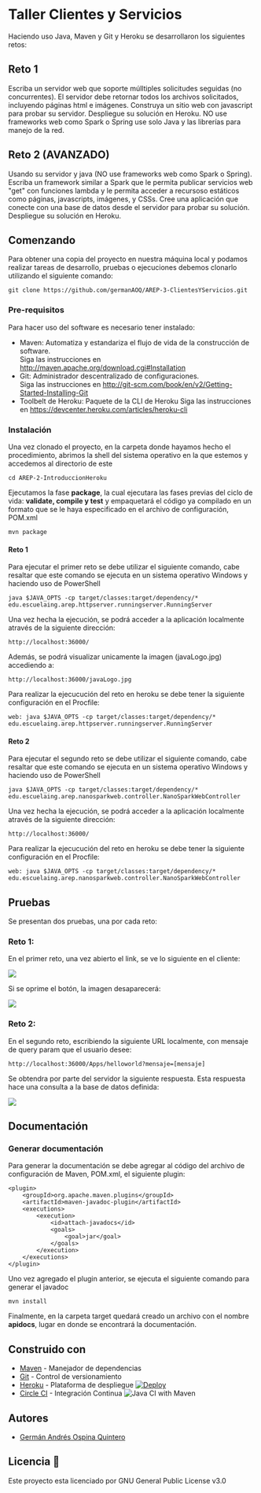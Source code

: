 # Taller Clientes y Servicios                 
Haciendo uso Java, Maven y Git y Heroku se desarrollaron los siguientes retos:
## Reto 1
Escriba un servidor web que soporte múlltiples solicitudes seguidas (no concurrentes). El servidor debe retornar todos los archivos solicitados, incluyendo páginas html e imágenes. Construya un sitio web con javascript para probar su servidor. Despliegue su solución en Heroku. NO use frameworks web como Spark o Spring use solo Java y las librerías para manejo de la red.
## Reto 2 (AVANZADO)
Usando su  servidor y java (NO use frameworks web como Spark o Spring). Escriba un framework similar a Spark que le permita publicar servicios web "get" con funciones lambda y le permita acceder a recursoso estáticos como páginas, javascripts, imágenes, y CSSs. Cree una aplicación que conecte con una base de datos desde el servidor para probar su solución. Despliegue su solución en Heroku.
## Comenzando
Para obtener una copia del proyecto en nuestra máquina local y podamos realizar tareas de desarrollo, pruebas o ejecuciones debemos clonarlo utilizando el siguiente comando:
```
git clone https://github.com/germanAOQ/AREP-3-ClientesYServicios.git
```
### Pre-requisitos
Para hacer uso del software es necesario tener instalado:
* Maven: Automatiza y estandariza el flujo de vida de la construcción de software.                 
    Siga las instrucciones en http://maven.apache.org/download.cgi#Installation
* Git: Administrador descentralizado de configuraciones.                     
    Siga las instrucciones en http://git-scm.com/book/en/v2/Getting-Started-Installing-Git
* Toolbelt de Heroku: Paquete de la CLI de Heroku
    Siga las instrucciones en https://devcenter.heroku.com/articles/heroku-cli
### Instalación
Una vez clonado el proyecto, en la carpeta donde hayamos hecho el procedimiento, abrimos la shell del sistema operativo en la que estemos y accedemos al directorio de este
```
cd AREP-2-IntroduccionHeroku
```
Ejecutamos la fase **package**, la cual ejecutara las fases previas del ciclo de vida: **validate, compile y test** y empaquetará el código ya compilado en un formato que se le haya especificado en el archivo de configuración, POM.xml
```
mvn package
```
#### Reto 1
Para ejecutar el primer reto se debe utilizar el siguiente comando, cabe resaltar que este comando se ejecuta en un sistema operativo Windows y haciendo uso de PowerShell
```
java $JAVA_OPTS -cp target/classes:target/dependency/* edu.escuelaing.arep.httpserver.runningserver.RunningServer
```
Una vez hecha la ejecución, se podrá acceder a la aplicación localmente através de la siguiente dirección:
```
http://localhost:36000/
```
Además, se podrá visualizar unicamente la imagen (javaLogo.jpg) accediendo a:
```
http://localhost:36000/javaLogo.jpg
```
Para realizar la ejecucución del reto en heroku se debe tener la siguiente configuración en el Procfile:
```
web: java $JAVA_OPTS -cp target/classes:target/dependency/* edu.escuelaing.arep.httpserver.runningserver.RunningServer
```
#### Reto 2
Para ejecutar el segundo reto se debe utilizar el siguiente comando, cabe resaltar que este comando se ejecuta en un sistema operativo Windows y haciendo uso de PowerShell
```
java $JAVA_OPTS -cp target/classes:target/dependency/* edu.escuelaing.arep.nanosparkweb.controller.NanoSparkWebController
```
Una vez hecha la ejecución, se podrá acceder a la aplicación localmente através de la siguiente dirección:
```
http://localhost:36000/
```
Para realizar la ejecucución del reto en heroku se debe tener la siguiente configuración en el Procfile:
```
web: java $JAVA_OPTS -cp target/classes:target/dependency/* edu.escuelaing.arep.nanosparkweb.controller.NanoSparkWebController
```
## Pruebas
Se presentan dos pruebas, una por cada reto:

### Reto 1:
En el primer reto, una vez abierto el link, se ve lo siguiente en el cliente:

![](images/Reto1_prueba_1.PNG)      

Si se oprime el botón, la imagen desaparecerá: 

![](images/Reto1_prueba_2.PNG)

### Reto 2:                  
En el segundo reto, escribiendo la siguiente URL localmente, con mensaje de query param que el usuario desee:
```
http://localhost:36000/Apps/helloworld?mensaje=[mensaje]
```
Se obtendra por parte del servidor la siguiente respuesta. Esta respuesta hace una consulta a la base de datos definida:

![](images/Reto2_prueba_1.PNG) 

## Documentación

### Generar documentación
Para generar la documentación se debe agregar al código del archivo de configuración de Maven, POM.xml, el siguiente plugin:
```
<plugin>
	<groupId>org.apache.maven.plugins</groupId>
	<artifactId>maven-javadoc-plugin</artifactId>
	<executions>
		<execution>
			<id>attach-javadocs</id>
			<goals>
				<goal>jar</goal>
			</goals>
		</execution>
	</executions>
</plugin>

```
Uno vez agregado el plugin anterior, se ejecuta el siguiente comando para generar el javadoc
```
mvn install
```
Finalmente, en la carpeta target quedará creado un archivo con el nombre **apidocs**, lugar en donde se encontrará la documentación.

## Construido con 
* [Maven](https://maven.apache.org/) - Manejador de dependencias
* [Git](https://github.com/) - Control de versionamiento
* [Heroku](https://heroku.com) - Plataforma de despliegue [![Deploy](https://www.herokucdn.com/deploy/button.png)](http://nanosparkweb.herokuapp.com)
* [Circle CI]() - Integración Continua ![Java CI with Maven](https://github.com/germanAOQ/AREP-3-ClientesYServicios/workflows/Java%20CI%20with%20Maven/badge.svg)

## Autores 
* [Germán Andrés Ospina Quintero](https://github.com/germanAOQ)

## Licencia 📄
Este proyecto esta licenciado por GNU General Public License v3.0
